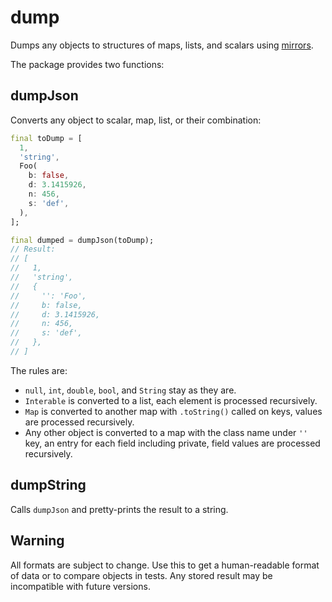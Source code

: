 # dump

Dumps any objects to structures of maps, lists, and scalars using
[mirrors](https://api.dart.dev/stable/2.19.0/dart-mirrors/dart-mirrors-library.html).

The package provides two functions:

## dumpJson

Converts any object to scalar, map, list, or their combination:

```dart
final toDump = [
  1,
  'string',
  Foo(
    b: false,
    d: 3.1415926,
    n: 456,
    s: 'def',
  ),
];

final dumped = dumpJson(toDump);
// Result:
// [
//   1,
//   'string',
//   {
//     '': 'Foo',
//     b: false,
//     d: 3.1415926,
//     n: 456,
//     s: 'def',
//   },
// ]
```

The rules are:

- `null`, `int`, `double`, `bool`, and `String` stay as they are.
- `Interable` is converted to a list, each element is processed recursively.
- `Map` is converted to another map with `.toString()` called on keys,
  values are processed recursively.
- Any other object is converted to a map with the class name under `''` key,
  an entry for each field including private, field values are processed recursively.

## dumpString

Calls `dumpJson` and pretty-prints the result to a string.

## Warning

All formats are subject to change.
Use this to get a human-readable format of data or to compare objects in tests.
Any stored result may be incompatible with future versions.
